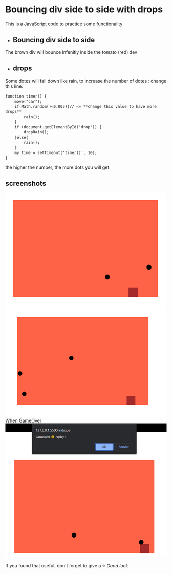 # Bouncing div side to side with drops 
This is a JavaScript code to practice some functionality


- ## Bouncing div side to side
The brown div will bounce infenitly inside the tomato (red) dev

- ## drops
Some dotes will fall down like rain, to increase the number of dotes :
change this line:
```
function timer() {
    move("car");
    if(Math.random()<0.005){// <= **change this value to have more drops**
        rain();
    }
    if (document.getElementById('drop')) {
        dropRain();
    }else{
        rain();
    }
    my_time = setTimeout('timer()', 10);
}
```
the higher the number, the more dots you will get.

## screenshots
![Sample](pictures/sample.png)
![Sample2](pictures/sample2.png)
When GameOver
![Sample3](pictures/sample3.png)


If you found that useful, don't forget to give a ⭐ *Good luck*
